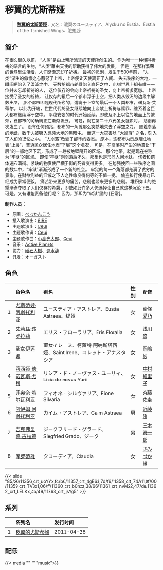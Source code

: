 # 秽翼的尤斯蒂娅


> <u>**[秽翼的尤斯蒂娅](https://bgm.tv/subject/12280)**</u>，又名：穢翼のユースティア、Aiyoku no Eustia、Eustia of the Tarnished Wings、脏翅膀

## 简介

在很久很久以前， “人类”是由上帝所派遣的天使所创生的。
作为唯一一种懂得祈祷的语言的生物，“人类”藉由天使的帮助获得了伟大的发展。
但是，在那样繁荣的世界里生活着，人们渐渐忘却了祈祷。
最初的悲剧，发生于500年前，
“人类”渐生的傲慢之心惹怒了上帝，上帝便让天使离开了人间。
失去秩序的大地，一瞬间便陷入了混沌之中。
无数的都市轮番陷入崩坏之中，此刻世界上却有唯一一位并未忘却祈祷的人，
这位仅存的会向上帝祈祷的圣女，向上帝祈求宽恕。
上帝接受了圣女的祈祷，
让仅存的最后一个都市浮于上空，把人类从毁灭的边缘中解救出来。
那个都市即是现代所说的，游离于上空的最后一个人类都市，诺瓦斯·艾蒂尔。
以此为开端，世世代代的圣女继续地向上帝献上祈祷与赎罪，维系着这巨大都市继续浮于空中。
平稳安定的时代开始延续，即使及不上以往的地面上的繁荣，但都市的的确确正在渐渐发展。
可是，就在第二十八代圣女就职时，
悲剧再次发生了。
没有任何预兆，都市的一角就那么突然地失去了浮空之力。
随着崩落的地盘，数千人被吸入混沌大地的黑暗中。
而这一大灾害以 “大崩落” 之名，刻入了人们的记忆之中。
“大崩落”改变了都市的姿态。
原本，这都市为贵族居住地表“上层”，普通民众居住地表“下层”这个境况，
可是，在崩落时产生的地震让“下层”的一部地区下沉，形成了一段被绝壁隔开的区域。
那个地带，就是现在被称为“牢狱”的区域。
即使“牢狱”刚崩落后不久，那里也是形同人间地狱。
伤者和遗体遍布满街。紧缺的物资使尸横于街的死者变得更多。
在勉强挽回一些秩序之间的数年中，“牢狱”渐渐形成了一个新的社会。
牢狱的每一个角落都充满了贫穷的景象，在财欲利益的淫威之下人之性命变得何等的不值一提。
偷盗和行使暴力已经成为家常便饭。
痛苦带来更多的痛苦，悲剧也带来更多的悲剧。
堆积如山的绝望渐渐夺取了人们仅存的希冀，即使如此许多人仍选择让自己就这样沉沦下去。
可是，又有谁能责备他们呢？
因为，那即为“牢狱”里的 [日常]。

**制作人员：**
- 原画：[べっかんこう](https://bgm.tv/person/5888)
- 插入歌演出：[ЯIRE](https://bgm.tv/person/14919)
- 主题歌演出：[Ceui](https://bgm.tv/person/6141)
- 主题歌作词：[Ceui](https://bgm.tv/person/6141)
- 主题歌作曲：[小高光太郎](https://bgm.tv/person/7456)、[Ceui](https://bgm.tv/person/6141)
- 音乐：[Active Planets](https://bgm.tv/person/6672)
- 协力：[砥石大樹](https://bgm.tv/person/7198)、[速水漣](https://bgm.tv/person/7042)
- 开发：[オーガスト](https://bgm.tv/person/1935)

## 角色

|     |   角色名   |   别名  | 性别 |  配音  |
|:--- |:------  |:----      |:---  |:--   |
| 1 | [尤斯蒂娅·阿斯托利亚](https://bgm.tv/character/11356) | ユースティア・アストレア、Eustia Astraea、缇娅 | 女 | [南條愛乃](https://bgm.tv/person/4792) |
| 2 | [艾莉丝·弗罗拉莉](https://bgm.tv/character/11357) | エリス・フローラリア、Eris Floralia | 女 | [浅川悠](https://bgm.tv/person/3958) |
| 3 | [圣女伊莲娜](https://bgm.tv/character/11358) | 聖女イレーヌ、柯蕾特·阿纳斯塔西娅、Saint Irene、コレット・アナスタシア | 女 | [岡嶋妙](https://bgm.tv/person/4646) |
| 4 | [莉西娅·德·诺瓦斯·尤利](https://bgm.tv/character/11359) | リシア・ド・ノーヴァス・ユーリィ、Licia de novus Yurii | 女 | [中村繪里子](https://bgm.tv/person/4991) |
| 5 | [菲奥奈·希尔瓦利亚](https://bgm.tv/character/11360) | フィオネ・シルヴァリア、Fione Silvaria | 女 | [斉藤佑圭](https://bgm.tv/person/5158) |
| 6 | [凯伊姆·阿斯托利亚](https://bgm.tv/character/11361) | カイム・アストレア、Caim Astraea | 男 | [近藤隆](https://bgm.tv/person/4265) |
| 7 | [吉克弗里德·古拉德](https://bgm.tv/character/11362) | ジークフリード・グラード、Siegfried Grado、ジーク | 男 | [三木眞一郎](https://bgm.tv/person/4101) |
| 8 | [库罗蒂雅](https://bgm.tv/character/11363) | クローディア、Claudia | 女 | [きみづか縁](https://bgm.tv/person/6036) |

{{< slide "85/26/11356_crt_uoYYx,fc/b6/11357_crt_4gE63,7d/f6/11358_crt_74A11,0f/00/11359_crt_TV3x1,06/ff/11360_crt_b0nzz,38/66/11361_crt_nvM22,47/de/11362_crt_LELKx,4b/49/11363_crt_jsYg5" >}}

## 系列

|     |   系列名   |   发行时间  |
|:---   |:------  |:----      |
| 1 | [秽翼的尤斯蒂娅](https://bgm.tv/subject/12280) | 2011-04-28 |



## 配乐

{{< media ""
""
"music">}}



